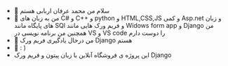 - 👋 سلام من محمد عرفان اربابی هستم
- 👀 من به زبان های C# و C++ و python و HTML,CSS,JS و کمی Asp.net و زبان های پایگاه مانند SQl و فریم ورک هایی مانند Widows form app و Django من همچنین من برنامه نویسی در VS و VS code را دوست دارم
- 🌱 من درحال یادگیری فریم ورک Django هستم 
- 💞️ : )
- این پروژه ی فروشگاه آنلاین با زبان پیتون و فریم ورک Django
